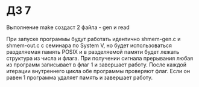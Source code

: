 # ДЗ 7

Выполнение make создаст 2 файла - gen и read

При запуске программы будут работать идентично shmem-gen.c и shmem-out.c с семинара по System V, но будет использоваться разделяемая память POSIX и в разделяемой памяти будет лежать структура из числа и флага.
При получении сигнала прерывания любая из программ записывает в флаг 1 и завершает работу.
После каждой итерации внутреннего цикла обе программы проверяют флаг. Если он равен 1 программа удаляет память и завершает работу.
